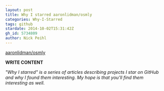 ```yaml
---
layout: post
title: Why I starred aaronlidman/osmly
categories: Why-I-Starred
tags: github
stardate: 2014-10-02T15:31:42Z
gh_id: 5734809
author: Nick Peihl
---
```


[aaronlidman/osmly](https://github.com/aaronlidman/osmly)

**WRITE CONTENT**

*"Why I starred" is a series of articles describing projects I star on GitHub and why I found them interesting. My hope is that you'll find them interesting as well.*

